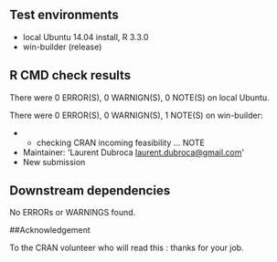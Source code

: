 ## Test environments

* local Ubuntu 14.04 install, R 3.3.0
* win-builder (release)

## R CMD check results

There were 0 ERROR(S), 0 WARNIGN(S), 0 NOTE(S) on local Ubuntu.

There were 0 ERROR(S), 0 WARNIGN(S), 1 NOTE(S) on win-builder:

* * checking CRAN incoming feasibility ... NOTE
* Maintainer: 'Laurent Dubroca <laurent.dubroca@gmail.com>'
* New submission

## Downstream dependencies

No ERRORs or WARNINGS found. 

##Acknowledgement

To the CRAN volunteer who will read this : thanks for your job.

